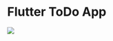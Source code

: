 # Flutter ToDo App
<img src = "https://github.com/gameonanil/flutter_todolist/tree/main/assets/images/todo_banner.jpg" />